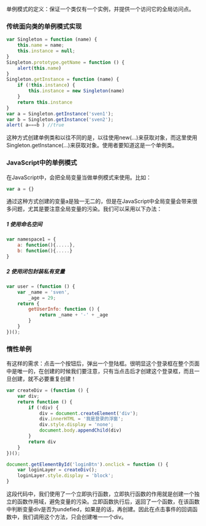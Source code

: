 ﻿单例模式的定义：保证一个类仅有一个实例，并提供一个访问它的全局访问点。
### 传统面向类的单例模式实现

```javascript
var Singleton = function (name) {
	this.name = name;
	this.instance = null;
}
Singleton.prototype.getName = function () {
	alert(this.name)
}
Singleton.getInstance = function (name) {
	if (!this.instance) {
		this.instance = new Singleton(name)
	}
	return this.instance
}
var a = Singleton.getInstance('sven1');
var b = Singleton.getInstance('sven2');
alert( a===b ) //true
```
这种方式创建单例类和以往不同的是，以往使用new(...)来获取对象，而这里使用Singleton.getInstance(...)来获取对象。使用者要知道这是一个单例类。
### JavaScript中的单例模式
在JavaScript中，会把全局变量当做单例模式来使用。比如：

```javascript
var a = {}
```
通过这种方式创建的变量a是独一无二的，但是在JavaScript中全局变量会带来很多问题，尤其是要注意全局变量的污染。我们可以采用以下办法：
##### 1 使用命名空间

```javascript
var namespace1 = {
	a: function(){.....},
	b: function(){.....}
}
```
##### 2 使用闭包封装私有变量

```javascript
var user = (function () {
	var _name = 'sven',
		_age = 29;
	return {
		getUserInfo: function () {
			return _name + '-' + _age
		}
	}
})();
```
### 惰性单例
有这样的需求：点击一个按钮后，弹出一个登陆框。很明显这个登录框在整个页面中是唯一的，在创建的时候我们要注意，只有当点击后才创建这个登录框，而且一旦创建，就不必要重复创建！
```javascript
var createDiv = (function () {
	var div;
	return function () {
		if (!div) {
			div = document.createElement('div');
			div.innerHTML = '我是登录的浮窗';
			div.style.display = 'none';
			document.body.appendChild(div)
		}
		return div
	}
})();

document.getElementById('loginBtn').onclick = function () {
	var loginLayer = createDiv();
	loginLayer.style.display = 'block';
}
```
这段代码中，我们使用了一个立即执行函数，立即执行函数的作用就是创建一个独立的函数作用域，避免变量的污染。立即函数执行后，返回了一个函数，在该函数中判断变量div是否为undefied，如果是的话，再创建。因此在点击事件的回调函数中，我们调用这个方法，只会创建唯一一个div。


